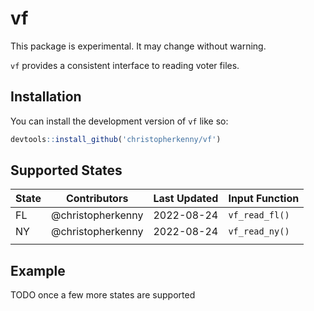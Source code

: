 
<!-- README.md is generated from README.Rmd. Please edit that file -->

# vf

This package is experimental. It may change without warning.

<!-- badges: start -->
<!-- badges: end -->

`vf` provides a consistent interface to reading voter files.

## Installation

You can install the development version of `vf` like so:

``` r
devtools::install_github('christopherkenny/vf')
```

## Supported States

| State | Contributors      | Last Updated | Input Function |
|-------|-------------------|--------------|----------------|
| FL    | @christopherkenny | 2022-08-24   | `vf_read_fl()` |
| NY    | @christopherkenny | 2022-08-24   | `vf_read_ny()` |
|       |                   |              |                |

## Example

TODO once a few more states are supported
